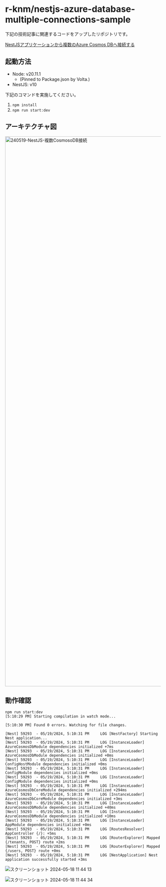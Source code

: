 # r-knm/nestjs-azure-database-multiple-connections-sample

下記の技術記事に関連するコードをアップしたリポジトリです。

[NestJSアプリケーションから複数のAzure Cosmos DBへ接続する](https://zenn.dev/logbuild/articles/138820629db049)

## 起動方法

- Node: v20.11.1
  - (Pinned to Package.json by Volta.)
- NestJS: v10

下記のコマンドを実施してください。

1. `npm install`
2. `npm run start:dev`

## アーキテクチャ図

<img width="1776" alt="240519-NestJS-複数CosmosoDB接続" src="https://github.com/r-knm/nestjs-azure-database-multiple-connections-sample/assets/102338067/66229482-5136-4d28-8b9d-7311ad76fb79">

## 動作確認

```
npm run start:dev
[5:10:29 PM] Starting compilation in watch mode...

[5:10:30 PM] Found 0 errors. Watching for file changes.

[Nest] 59293  - 05/19/2024, 5:10:31 PM     LOG [NestFactory] Starting Nest application...
[Nest] 59293  - 05/19/2024, 5:10:31 PM     LOG [InstanceLoader] AzureCosmosDbModule dependencies initialized +7ms
[Nest] 59293  - 05/19/2024, 5:10:31 PM     LOG [InstanceLoader] AzureCosmosDbModule dependencies initialized +0ms
[Nest] 59293  - 05/19/2024, 5:10:31 PM     LOG [InstanceLoader] ConfigHostModule dependencies initialized +0ms
[Nest] 59293  - 05/19/2024, 5:10:31 PM     LOG [InstanceLoader] ConfigModule dependencies initialized +0ms
[Nest] 59293  - 05/19/2024, 5:10:31 PM     LOG [InstanceLoader] ConfigModule dependencies initialized +0ms
[Nest] 59293  - 05/19/2024, 5:10:31 PM     LOG [InstanceLoader] AzureCosmosDbCoreModule dependencies initialized +294ms
[Nest] 59293  - 05/19/2024, 5:10:31 PM     LOG [InstanceLoader] AzureCosmosDbCoreModule dependencies initialized +3ms
[Nest] 59293  - 05/19/2024, 5:10:31 PM     LOG [InstanceLoader] AzureCosmosDbModule dependencies initialized +40ms
[Nest] 59293  - 05/19/2024, 5:10:31 PM     LOG [InstanceLoader] AzureCosmosDbModule dependencies initialized +10ms
[Nest] 59293  - 05/19/2024, 5:10:31 PM     LOG [InstanceLoader] AppModule dependencies initialized +0ms
[Nest] 59293  - 05/19/2024, 5:10:31 PM     LOG [RoutesResolver] AppController {/}: +5ms
[Nest] 59293  - 05/19/2024, 5:10:31 PM     LOG [RouterExplorer] Mapped {/tenants, POST} route +2ms
[Nest] 59293  - 05/19/2024, 5:10:31 PM     LOG [RouterExplorer] Mapped {/users, POST} route +0ms
[Nest] 59293  - 05/19/2024, 5:10:31 PM     LOG [NestApplication] Nest application successfully started +3ms

```

![スクリーンショット 2024-05-18 11 44 13](https://github.com/r-knm/nestjs-azure-database-multiple-connections-sample/assets/102338067/a614eb77-ef6e-4d8f-8025-44834a6c4a94)

![スクリーンショット 2024-05-18 11 44 34](https://github.com/r-knm/nestjs-azure-database-multiple-connections-sample/assets/102338067/a5f6770f-538d-4363-8a45-9ba94a67b13f)
